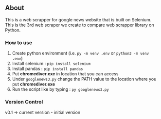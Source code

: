 ## About
This is a web scrapper for google news website that is built on Selenium. 
This is the 3rd web scraper we create to compare web scrapper library on Python. 

### How to use
1. Create python environment (i.e. `py -m venv .env` or `python3 -m venv .env`)
2. Install selenium : `pip install selenium`
3. Install pandas : `pip install pandas`
4. Put **chromediver.exe** in location that you can access
5. Under `googlenews3.py` change the PATH value to the location where you put **chromediver.exe**
6. Run the script like by typing : `py googlenews3.py`

### Version Control
v0.1 -> current version - initial version